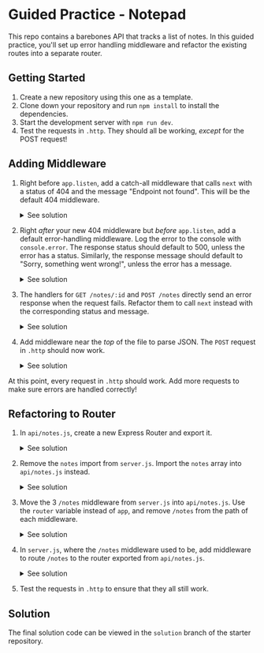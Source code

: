# Guided Practice - Notepad

This repo contains a barebones API that tracks a list of notes. In this guided practice, you'll set up error handling middleware and refactor the existing routes into a separate router.

## Getting Started

1. Create a new repository using this one as a template.
2. Clone down your repository and run `npm install` to install the dependencies.
3. Start the development server with `npm run dev`.
4. Test the requests in `.http`. They should all be working, _except_ for the POST request!

## Adding Middleware

1. Right before `app.listen`, add a catch-all middleware that calls `next` with a status of 404 and the message "Endpoint not found". This will be the default 404 middleware.

   <details>
   <summary>See solution</summary>

   ```js
   app.use((req, res, next) => {
     next({ status: 404, message: "Endpoint not found." });
   });
   ```

  </details>

2.  Right _after_ your new 404 middleware but _before_ `app.listen`, add a default error-handling middleware. Log the error to the console with `console.error`. The response status should default to 500, unless the error has a status. Similarly, the response message should default to "Sorry, something went wrong!", unless the error has a message.

    <details>
    <summary>See solution</summary>

    ```js
    app.use((err, req, res, next) => {
      console.error(err);
      res.status(err.status ?? 500);
      res.json(err.message ?? "Sorry, something went wrong!");
    });
    ```

    </details>

3.  The handlers for `GET /notes/:id` and `POST /notes` directly send an error response when the request fails. Refactor them to call `next` instead with the corresponding status and message.

    <details>
    <summary>See solution</summary>

    ```diff
    - res.status(404).send(`Note with id ${id} does not exist.`);
    + next({ status: 404, message: `Note with id ${id} does not exist.` });
    ```

    ```diff
    - res.status(400).send(`New note must have text.`);
    + next({ status: 400, message: `New note must have text.` });
    ```

    </details>

4.  Add middleware near the _top_ of the file to parse JSON. The `POST` request in `.http` should now work.

    <details>
    <summary>See solution</summary>

    ```js
    app.use(express.json());
    ```

    </details>

At this point, every request in `.http` should work. Add more requests to make sure errors are handled correctly!

## Refactoring to Router

1. In `api/notes.js`, create a new Express Router and export it.

   <details>
   <summary>See solution</summary>

   ```js
   const express = require("express");
   const router = express.Router();
   module.exports = router;
   ```

   </details>

2. Remove the `notes` import from `server.js`. Import the `notes` array into `api/notes.js` instead.

   <details>
   <summary>See solution</summary>

   ```js
   const notes = require("../data/notes");
   ```

   </details>

3. Move the 3 `/notes` middleware from `server.js` into `api/notes.js`. Use the `router` variable instead of `app`, and remove `/notes` from the path of each middleware.

   <details>
   <summary>See solution</summary>

   ```js
   router.get("/", (req, res) => {
     // unchanged
   });

   router.get("/:id", (req, res, next) => {
     // unchanged
   });

   router.post("/", (req, res, next) => {
     // unchanged
   });
   ```

   </details>

4. In `server.js`, where the `/notes` middleware used to be, add middleware to route `/notes` to the router exported from `api/notes.js`.

   <details>
   <summary>See solution</summary>

   ```js
   app.use("/notes", require("./api/notes"));
   ```

   </details>

5. Test the requests in `.http` to ensure that they all still work.

## Solution

The final solution code can be viewed in the `solution` branch of the starter repository.
